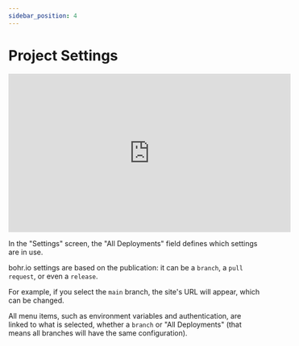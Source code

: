 ```yaml
---
sidebar_position: 4
---
```


# Project Settings

<div style={{textAlign: 'center'}}><iframe width="560" height="315" src="https://www.youtube.com/embed/djtSHk-fqrs" title="YouTube video player" frameBorder="0" allow="accelerometer; autoplay; clipboard-write; encrypted-media; gyroscope; picture-in-picture" allowFullScreen style={{ maxWidth: '100%' }}></iframe></div>

In the "Settings" screen, the "All Deployments" field defines which settings are in use.

bohr.io settings are based on the publication: it can be a `branch`, a `pull request`, or even a `release`.

For example, if you select the `main` branch, the site's URL will appear, which can be changed.

All menu items, such as environment variables and authentication, are linked to what is selected, whether a `branch` or "All Deployments" (that means all branches will have the same configuration).
